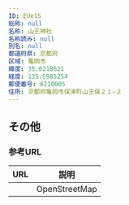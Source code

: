 ```yaml
---
ID: EUe1S
総称: null
名称: 山王神社
名称読み: null
別名: null
都道府県: 京都府
区域: 亀岡市
緯度: 35.0218621
経度: 135.5985254
郵便番号: 6210005
住所: 京都府亀岡市保津町山王俣２１−２
---
```


## その他

### 参考URL

| URL | 説明          |
| --- | ------------- |
|     | OpenStreetMap |

